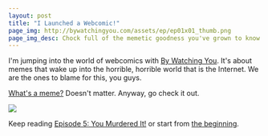 ```yaml
---
layout: post
title: "I Launched a Webcomic!"
page_img: http://bywatchingyou.com/assets/ep/ep01x01_thumb.png
page_img_desc: Chock full of the memetic goodness you've grown to know and love.
---
```


I'm jumping into the world of webcomics with <a href="http://bywatchingyou.com">By Watching You</a>. It's about memes that wake up into the horrible, horrible world that is the Internet. We are the ones to blame for this, you guys.

<a href="http://support.cheezburger.com/support/articles/52742-what-is-a-meme-">What's a meme?</a> Doesn't matter. Anyway, go check it out.

<img src="http://imgur.com/milpgrT" />

Keep reading <a href="http://bywatchingyou.com/2014/10/03/ep5-honey-badger-dont-care.html">Episode 5: You Murdered It!</a> or start from <a href="http://bywatchingyou.com/2014/09/12/ep1-batman-slap.html">the beginning</a>.


